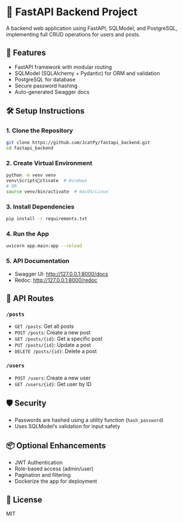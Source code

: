 # 🧪 FastAPI Backend Project

A backend web application using FastAPI, SQLModel, and PostgreSQL, implementing full CRUD operations for users and posts.

## 🚀 Features
- FastAPI framework with modular routing
- SQLModel (SQLAlchemy + Pydantic) for ORM and validation
- PostgreSQL for database
- Secure password hashing
- Auto-generated Swagger docs


## 🛠️ Setup Instructions

### 1. Clone the Repository
```bash
git clone https://github.com/JcatPy/fastapi_backend.git
cd fastapi_backend
```

### 2. Create Virtual Environment
```bash
python -m venv venv
venv\Scriptsctivate  # Windows
# OR
source venv/bin/activate  # macOS/Linux
```

### 3. Install Dependencies
```bash
pip install -r requirements.txt
```

### 4. Run the App
```bash
uvicorn app.main:app --reload
```

### 5. API Documentation
- Swagger UI: http://127.0.0.1:8000/docs
- Redoc: http://127.0.0.1:8000/redoc

## 🧪 API Routes

### `/posts`
- `GET /posts`: Get all posts
- `POST /posts`: Create a new post
- `GET /posts/{id}`: Get a specific post
- `PUT /posts/{id}`: Update a post
- `DELETE /posts/{id}`: Delete a post

### `/users`
- `POST /users`: Create a new user
- `GET /users/{id}`: Get user by ID

## 🛡️ Security
- Passwords are hashed using a utility function (`hash_password`)
- Uses SQLModel’s validation for input safety

## 📦 Optional Enhancements
- JWT Authentication
- Role-based access (admin/user)
- Pagination and filtering
- Dockerize the app for deployment

## 📜 License
MIT

